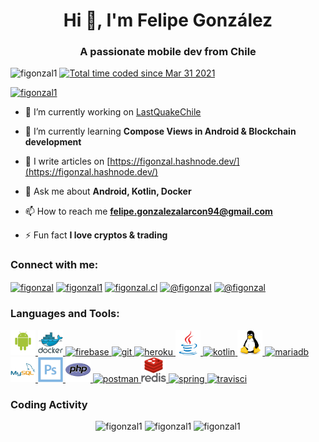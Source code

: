 <h1 align="center">Hi 👋, I'm Felipe González</h1>
<h3 align="center">A passionate mobile dev from Chile</h3>

<p align="left"> <img src="https://komarev.com/ghpvc/?username=figonzal1&label=Profile%20views&color=0e75b6&style=flat" alt="figonzal1" /> <a href="https://wakatime.com/@949e3bd2-46af-42a1-884a-a378fa47db1c"><img src="https://wakatime.com/badge/user/949e3bd2-46af-42a1-884a-a378fa47db1c.svg" alt="Total time coded since Mar 31 2021" /></a> </p> 

<p align="left"> <a href="https://github.com/ryo-ma/github-profile-trophy"><img src="https://github-profile-trophy.vercel.app/?username=figonzal1&theme=radical&margin-w=15&margin-h=15&no-frame=true" alt="figonzal1" /></a> </p> 

- 🔭 I’m currently working on [LastQuakeChile](https://github.com/figonzal1/LastQuakeChile)

- 🌱 I’m currently learning **Compose Views in Android & Blockchain development**

- 📝 I write articles on [https://figonzal.hashnode.dev/](https://figonzal.hashnode.dev/)

- 💬 Ask me about **Android, Kotlin, Docker**

- 📫 How to reach me **felipe.gonzalezalarcon94@gmail.com**

- ⚡ Fun fact **I love cryptos & trading**

<h3 align="left">Connect with me:</h3>
<p align="left">
<a href="https://linkedin.com/in/figonzal" target="blank"><img align="center" src="https://raw.githubusercontent.com/rahuldkjain/github-profile-readme-generator/master/src/images/icons/Social/linked-in-alt.svg" alt="figonzal" height="30" width="40" /></a>
<a href="https://fb.com/figonzal1" target="blank"><img align="center" src="https://raw.githubusercontent.com/rahuldkjain/github-profile-readme-generator/master/src/images/icons/Social/facebook.svg" alt="figonzal1" height="30" width="40" /></a>
<a href="https://instagram.com/figonzal.cl" target="blank"><img align="center" src="https://raw.githubusercontent.com/rahuldkjain/github-profile-readme-generator/master/src/images/icons/Social/instagram.svg" alt="figonzal.cl" height="30" width="40" /></a>
<a href="https://hashnode.com/@figonzal" target="blank"><img align="center" src="https://raw.githubusercontent.com/rahuldkjain/github-profile-readme-generator/master/src/images/icons/Social/hashnode.svg" alt="@figonzal" height="30" width="40" /></a>
<a href="https://www.hackerearth.com/@figonzal" target="blank"><img align="center" src="https://raw.githubusercontent.com/rahuldkjain/github-profile-readme-generator/master/src/images/icons/Social/hackerearth.svg" alt="@figonzal" height="30" width="40" /></a>
</p>

<h3 align="left">Languages and Tools:</h3>
<p align="left"> <a href="https://developer.android.com" target="_blank" rel="noreferrer"> <img src="https://raw.githubusercontent.com/devicons/devicon/master/icons/android/android-original-wordmark.svg" alt="android" width="40" height="40"/> </a> <a href="https://www.docker.com/" target="_blank" rel="noreferrer"> <img src="https://raw.githubusercontent.com/devicons/devicon/master/icons/docker/docker-original-wordmark.svg" alt="docker" width="40" height="40"/> </a> <a href="https://firebase.google.com/" target="_blank" rel="noreferrer"> <img src="https://www.vectorlogo.zone/logos/firebase/firebase-icon.svg" alt="firebase" width="40" height="40"/> </a> <a href="https://git-scm.com/" target="_blank" rel="noreferrer"> <img src="https://www.vectorlogo.zone/logos/git-scm/git-scm-icon.svg" alt="git" width="40" height="40"/> </a> <a href="https://heroku.com" target="_blank" rel="noreferrer"> <img src="https://www.vectorlogo.zone/logos/heroku/heroku-icon.svg" alt="heroku" width="40" height="40"/> </a> <a href="https://www.java.com" target="_blank" rel="noreferrer"> <img src="https://raw.githubusercontent.com/devicons/devicon/master/icons/java/java-original.svg" alt="java" width="40" height="40"/> </a> <a href="https://kotlinlang.org" target="_blank" rel="noreferrer"> <img src="https://www.vectorlogo.zone/logos/kotlinlang/kotlinlang-icon.svg" alt="kotlin" width="40" height="40"/> </a> <a href="https://www.linux.org/" target="_blank" rel="noreferrer"> <img src="https://raw.githubusercontent.com/devicons/devicon/master/icons/linux/linux-original.svg" alt="linux" width="40" height="40"/> </a> <a href="https://mariadb.org/" target="_blank" rel="noreferrer"> <img src="https://www.vectorlogo.zone/logos/mariadb/mariadb-icon.svg" alt="mariadb" width="40" height="40"/> </a> <a href="https://www.mysql.com/" target="_blank" rel="noreferrer"> <img src="https://raw.githubusercontent.com/devicons/devicon/master/icons/mysql/mysql-original-wordmark.svg" alt="mysql" width="40" height="40"/> </a> <a href="https://www.photoshop.com/en" target="_blank" rel="noreferrer"> <img src="https://raw.githubusercontent.com/devicons/devicon/master/icons/photoshop/photoshop-line.svg" alt="photoshop" width="40" height="40"/> </a> <a href="https://www.php.net" target="_blank" rel="noreferrer"> <img src="https://raw.githubusercontent.com/devicons/devicon/master/icons/php/php-original.svg" alt="php" width="40" height="40"/> </a> <a href="https://postman.com" target="_blank" rel="noreferrer"> <img src="https://www.vectorlogo.zone/logos/getpostman/getpostman-icon.svg" alt="postman" width="40" height="40"/> </a> <a href="https://redis.io" target="_blank" rel="noreferrer"> <img src="https://raw.githubusercontent.com/devicons/devicon/master/icons/redis/redis-original-wordmark.svg" alt="redis" width="40" height="40"/> </a> <a href="https://spring.io/" target="_blank" rel="noreferrer"> <img src="https://www.vectorlogo.zone/logos/springio/springio-icon.svg" alt="spring" width="40" height="40"/> </a> <a href="https://travis-ci.org" target="_blank" rel="noreferrer"> <img src="https://www.vectorlogo.zone/logos/travis-ci/travis-ci-icon.svg" alt="travisci" width="40" height="40"/> </a> </p>

<h3 align="left">Coding Activity</h3>
<div align="center">
    <img height="150em" src="https://github-readme-stats-git-masterrstaa-rickstaa.vercel.app/api?username=figonzal1&show_icons=true&locale=en&count_private=true&theme=radical&include_all_commits=true" alt="figonzal1" />
    <img height="150em" src="https://github-readme-stats-git-masterrstaa-rickstaa.vercel.app/api/top-langs?username=figonzal1&show_icons=true&locale=en&layout=compact&theme=radical&hide=javascript,scss,typescript" alt="figonzal1" />
    <img height="150em" src="https://streak-stats.demolab.com/?user=figonzal1&theme=radical&date_format=j%20M%5B%20Y%5D&mode=weekly" alt="figonzal1"/>
</div>
